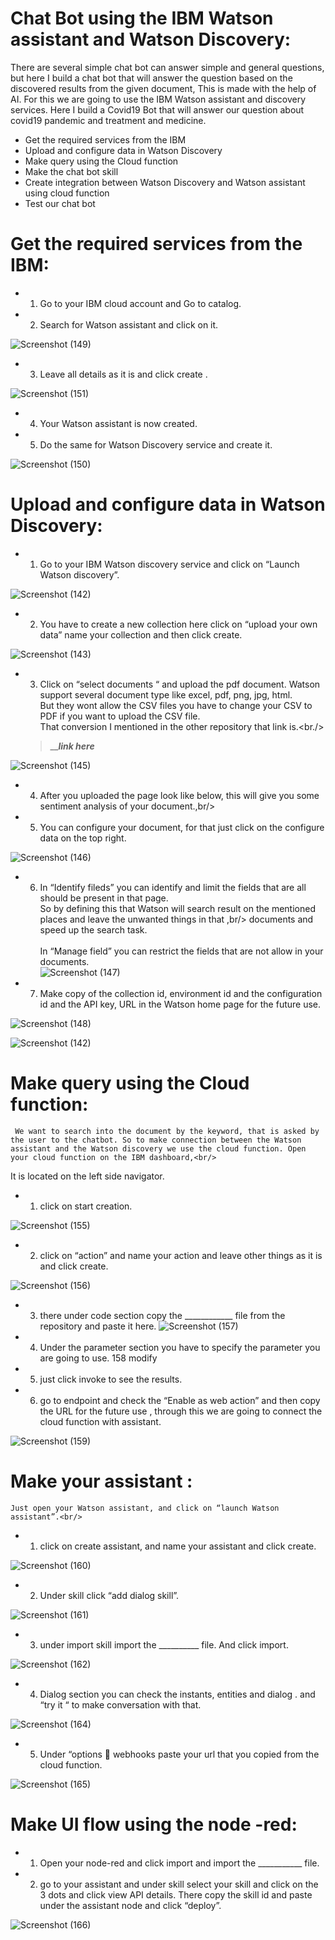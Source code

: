 # Chat Bot using the IBM Watson assistant and Watson Discovery:
There are several simple chat bot can answer simple and general questions, but here I 
build a chat bot that will answer the question based on the discovered results from the given document,
This is made with the help of AI. For this we are going to use the IBM Watson assistant and discovery services. Here I build a Covid19 Bot that will
answer our question about covid19 pandemic and treatment and medicine.<br/>

-	Get the required services from the IBM
-	Upload and configure data in Watson Discovery
-	Make query using the Cloud function
-	Make the chat bot skill
-	Create integration between Watson Discovery and Watson assistant using cloud function
-	Test our chat bot  

# Get the required services from the IBM:<br/>

- 1)	Go to your IBM cloud account and Go to catalog.
- 2)	Search for Watson assistant and click on it.

![Screenshot (149)](https://user-images.githubusercontent.com/51699297/86823037-f9224480-c0a9-11ea-9b9a-304a903f39cb.png)
- 3)	Leave all details as it is and click create .

![Screenshot (151)](https://user-images.githubusercontent.com/51699297/86823066-02131600-c0aa-11ea-9255-52aac896acbf.png)

- 4)	Your Watson assistant is now created.
- 5)	Do the same for Watson Discovery service and create it.

![Screenshot (150)](https://user-images.githubusercontent.com/51699297/86823043-fb849e80-c0a9-11ea-9739-146b57a8a6fe.png)

# Upload and configure data in Watson Discovery:

- 1)	Go to your IBM Watson discovery service and click on “Launch Watson discovery”.<br/>

![Screenshot (142)](https://user-images.githubusercontent.com/51699297/86822949-e0199380-c0a9-11ea-926b-5db43154ce5f.png)

- 2)	You have to create a new collection here click on “upload your own data” name your collection and then click create.<br/> 

![Screenshot (143)](https://user-images.githubusercontent.com/51699297/86822959-e445b100-c0a9-11ea-91f1-b9d75c219a6f.png)

- 3)	Click on “select documents “ and upload the pdf document. Watson support several document type like excel, pdf, png, jpg, html.<br/>
  But they wont allow the CSV files you have to change your CSV to PDF if you want to upload the CSV file.<br/>
  That conversion I mentioned in the other repository that link is.<br./>
  >  _________________link here_______________ <br/>
  
 ![Screenshot (145)](https://user-images.githubusercontent.com/51699297/86822981-eb6cbf00-c0a9-11ea-90f3-824d623b1e70.png)
 
- 4)	After you uploaded the page look like below, this will give you some sentiment analysis of your document.,br/>
- 5)	You can configure your document, for that just click on the configure data on the top right.

![Screenshot (146)](https://user-images.githubusercontent.com/51699297/86822987-ed368280-c0a9-11ea-9802-3ab378d625ff.png)

- 6)	In “Identify fileds” you can  identify and limit the fields that are all should be present in that page.<br/>
    So  by defining this that Watson will search result on the mentioned places and leave the unwanted things in that ,br/>
      documents and speed up the search task.<br/>      
      In “Manage field” you can restrict the fields that are not allow in your documents.<br/>
![Screenshot (147)](https://user-images.githubusercontent.com/51699297/86823003-f1fb3680-c0a9-11ea-8684-2db077c8ce2b.png)
- 7) Make copy of the collection id, environment id and the configuration id and the API key, URL in the Watson home page for the future use.<br/>

![Screenshot (148)](https://user-images.githubusercontent.com/51699297/86824395-b8c3c600-c0ab-11ea-988e-1fb5f68d6bab.png)

![Screenshot (142)](https://user-images.githubusercontent.com/51699297/86822949-e0199380-c0a9-11ea-926b-5db43154ce5f.png)


# Make query using the Cloud function:
	 We want to search into the document by the keyword, that is asked by the user to the chatbot. So to make connection between the Watson assistant and the Watson discovery we use the cloud function. Open your cloud function on the IBM dashboard,<br/>
It is located on the left side navigator.
-	1) click on start creation. 

![Screenshot (155)](https://user-images.githubusercontent.com/51699297/87071318-affffb00-c237-11ea-8243-95739429dbb6.png)

-	2) click on “action” and name your action and leave other things as it is and click create.

![Screenshot (156)](https://user-images.githubusercontent.com/51699297/87071326-b2625500-c237-11ea-9cc0-2c5923ca0482.png)

-	3) there under code section copy the ____________ file from the repository and paste it here.
![Screenshot (157)](https://user-images.githubusercontent.com/51699297/87071330-b3938200-c237-11ea-8119-adeaf433f05a.png)

-	4) Under the parameter section you have to specify the parameter you are going to use. 158 modify
-	5) just click invoke to see the results.
-	6) go to endpoint and check the “Enable as web action” and then copy the URL for the future use , through this we are going to connect the cloud function with assistant. 

![Screenshot (159)](https://user-images.githubusercontent.com/51699297/87071354-bc845380-c237-11ea-85fd-cd482af8a7e9.png)

# Make your assistant :
	Just open your Watson assistant, and click on “launch Watson assistant”.<br/>
-	1) click on create assistant, and name your assistant and click create.

![Screenshot (160)](https://user-images.githubusercontent.com/51699297/87071385-c6a65200-c237-11ea-84ff-a2859d3c09fc.png)

-	2) Under skill click “add dialog skill”. 

![Screenshot (161)](https://user-images.githubusercontent.com/51699297/87071430-d756c800-c237-11ea-9698-b2f70fc545a8.png)

-	3) under import skill import the __________  file. And click import.

![Screenshot (162)](https://user-images.githubusercontent.com/51699297/87071488-ec335b80-c237-11ea-8993-2dd413246b5b.png)

-	4) Dialog section you can check the instants, entities and dialog . and “try it “ to make conversation with that.

![Screenshot (164)](https://user-images.githubusercontent.com/51699297/87071516-f7868700-c237-11ea-9c3f-ddaa7d7f9e91.png)

-	5) Under “options  webhooks paste your url that you copied from the cloud function. 

![Screenshot (165)](https://user-images.githubusercontent.com/51699297/87071549-00775880-c238-11ea-9d7d-b62b2988a72c.png)

# Make UI flow using the node -red:
-	1) Open your node-red and click import and import the ___________ file.
-	2) go to your assistant and under skill select your skill and click on the 3 dots and click view API details. There copy the skill id and paste under the assistant node and click “deploy”. 


![Screenshot (166)](https://user-images.githubusercontent.com/51699297/87071561-066d3980-c238-11ea-98e7-5e97338d402c.png)
